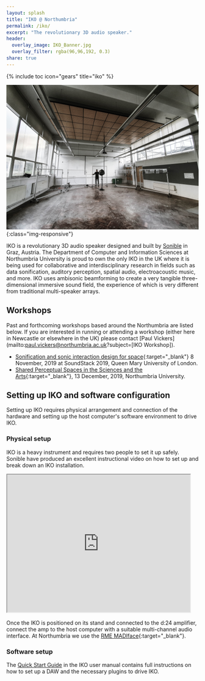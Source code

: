 ```yaml
---
layout: splash
title: "IKO @ Northumbria"
permalink: /iko/
excerpt: "The revolutionary 3D audio speaker."
header:
  overlay_image: IKO_Banner.jpg
  overlay_filter: rgba(96,96,192, 0.3)
share: true
---
```

{% include toc icon="gears" title="iko" %}

![NIKO and Gerriet](/images/Niko_and_Gerriet.jpg){:class="img-responsive"}

IKO is a revolutionary 3D audio speaker designed and built by
[Sonible](https://iko.sonible.com/en.html) in Graz, Austria. The Department of
Computer and Information Sciences at Northumbria University is proud to own the
only IKO in the UK where it is being used for collaborative and
interdisciplinary research in fields such as data sonification, auditory
perception, spatial audio, electroacoustic music, and more. IKO uses ambisonic
beamforming to create a very tangible three-dimensional immersive sound field,
the experience of which is very different from traditional multi-speaker arrays.

## Workshops
Past and forthcoming workshops based around the Northumbria are listed below. If
you are interested in running or attending a workshop (either here in Newcastle
or elsewhere in the UK) please contact [Paul
Vickers](mailto:paul.vickers@northumbria.ac.uk?subject=[IKO Workshop]).

* [Sonification and sonic interaction design for
  space](http://angelamcarthur.com/soundstack-2019/){:target="\_blank"} 8
November, 2019 at SoundStack 2019, Queen Mary University of London.
* [Shared Perceptual Spaces in the Sciences and the
  Arts](/SPS/){:target="\_blank"}, 13 December, 2019, Northumbria University.

## Setting up IKO and software configuration

Setting up IKO requires physical arrangement and connection of the hardware and
setting up the host computer's software environment to drive IKO.

### Physical setup
IKO is a heavy instrument and requires two people to set it up safely. Sonible
have produced an excellent instructional video on how to set up and break down
an IKO installation.

<iframe width="480" height="360" src="https://www.youtube.com/embed/c0RivAnQSxE" frameborder="1"> </iframe>

Once the IKO is positioned on its stand and connected to the d:24 amplifier,
connect the amp to the host computer with a suitable multi-channel audio
interface. At Northumbria we use the [RME MADIface](https://www.rme-audio.de/madiface-usb.html){:target="\_blank"}.

### Software setup
The [Quick Start Guide](/assets/files/IKO_HowTo_Software_0.05.pdf) in the IKO
user manual contains full instructions on how to set up a DAW and the necessary
plugins to drive IKO.

